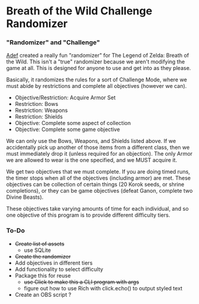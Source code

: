 # Breath of the Wild Challenge Randomizer

### "Randomizer" and "Challenge"

[Adef](https://twitch.tv/adef/) created a really fun "randomizer" for The Legend of Zelda: Breath of the Wild. This isn't a "true" randomizer because we aren't modifying the game at all. This is designed for anyone to use and get into as they please.

Basically, it randomizes the rules for a sort of Challenge Mode, where we must abide by restrictions and complete all objectives (however we can).

* Objective/Restriction: Acquire Armor Set
* Restriction: Bows
* Restriction: Weapons
* Restriction: Shields
* Objective: Complete some aspect of collection
* Objective: Complete some game objective

We can only use the Bows, Weapons, and Shields listed above. If we accidentally pick up another of those items from a different class, then we must immediately drop it (unless required for an objection). The only Armor we are allowed to wear is the one specified, and we MUST acquire it.

We get two objectives that we must complete. If you are doing timed runs, the timer stops when all of the objectives (including armor) are met. These objectives can be collection of certain things (20 Korok seeds, or shrine completions), or they can be game objectives (defeat Ganon, complete two Divine Beasts).

These objectives take varying amounts of time for each individual, and so one objective of this program is to provide different difficulty tiers.

### To-Do

* ~~Create list of assets~~
  * use SQLite
* ~~Create the randomizer~~
* Add objectives in different tiers
* Add functionality to select difficulty
* Package this for reuse
  * ~~use Click to make this a CLI program with args~~
  * figure out how to use Rich with click.echo() to output styled text
* Create an OBS script ?